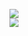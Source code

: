 [![](https://img.shields.io/badge/Made%20With-Github%20Spray-lightgrey.svg?style=for-the-badge&logo=github)](https://github.com/Annihil/github-spray#7166)  
[![](https://i.imgur.com/2DrTn0Z.gif)](https://github.com/Annihil/github-spray)